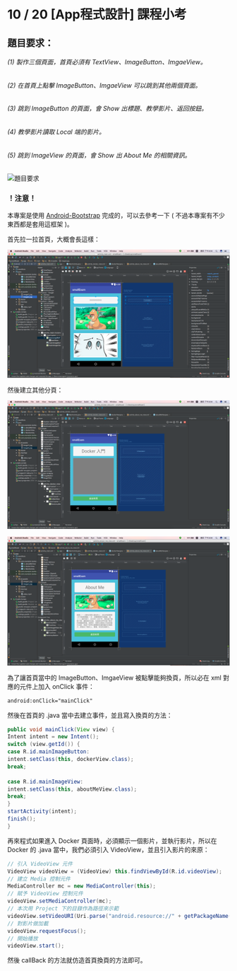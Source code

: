 # 10 / 20 [App程式設計] 課程小考
## 題目要求：
###### (1) 製作三個頁面，首頁必須有 TextView、ImageButton、ImgaeView。
###### (2) 在首頁上點擊 ImageButton、ImgaeView 可以跳到其他兩個頁面。
###### (3) 跳到 ImageButton 的頁面，會 Show 出標題、教學影片、返回按鈕。
###### (4) 教學影片讀取 Local 端的影片。
###### (5) 跳到 ImageView 的頁面，會 Show 出 About Me 的相關資訊。

![題目要求](/images/topic.png "題目要求")

### ！注意！
本專案是使用 [Android-Bootstrap](https://github.com/Bearded-Hen/Android-Bootstrap "Android-Bootstrap") 完成的，可以去參考一下 ( 不過本專案有不少東西都是套用這框架 )。

首先拉一拉首頁，大概會長這樣：

![首頁](/images/mainView.png "首頁")

然後建立其他分頁：

![Docker View](/images/dockerView.png "Docker View")

![About Me View](/images/aboutMeView.png "About Me View")

為了讓首頁當中的 ImageButton、ImgaeView 被點擊能夠換頁，所以必在 xml 對應的元件上加入 onClick 事件：

```XML
android:onClick="mainClick"
```

然後在首頁的 .java 當中去建立事件，並且寫入換頁的方法：

```Java
public void mainClick(View view) {
Intent intent = new Intent();
switch (view.getId()) {
case R.id.mainImageButton:
intent.setClass(this, dockerView.class);
break;

case R.id.mainImageView:
intent.setClass(this, aboutMeView.class);
break;
}
startActivity(intent);
finish();
}
```

再來程式如果進入 Docker 頁面時，必須顯示一個影片，並執行影片，所以在 Docker 的 .java 當中，我們必須引入 VideoView，並且引入影片的來原：

```Java
// 引入 VideoView 元件
VideoView videoView = (VideoView) this.findViewById(R.id.videoView);
// 建立 Media 控制元件
MediaController mc = new MediaController(this);
// 賦予 VideoView 控制元件
videoView.setMediaController(mc);
// 本次用 Project 下的目錄作為路徑來示範
videoView.setVideoURI(Uri.parse("android.resource://" + getPackageName() + "/" + R.raw.video));
// 對影片做加載
videoView.requestFocus();
// 開始播放
videoView.start();
```

然後 callBack 的方法就仿造首頁換頁的方法即可。
